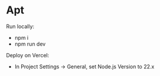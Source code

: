 # Apt

Run locally:
- npm i
- npm run dev

Deploy on Vercel:
- In Project Settings → General, set Node.js Version to 22.x
